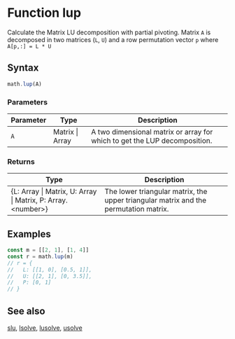 <!-- Note: This file is automatically generated from source code comments. Changes made in this file will be overridden. -->
# Function lup
Calculate the Matrix LU decomposition with partial pivoting. Matrix `A` is decomposed in two matrices (`L`, `U`) and a
row permutation vector `p` where `A[p,:] = L * U`
## Syntax
```js
math.lup(A)
```
### Parameters
Parameter | Type | Description
--------- | ---- | -----------
`A` | Matrix &#124; Array | A two dimensional matrix or array for which to get the LUP decomposition.
### Returns
Type | Description
---- | -----------
{L: Array &#124; Matrix, U: Array &#124; Matrix, P: Array.&lt;number&gt;} | The lower triangular matrix, the upper triangular matrix and the permutation matrix.
## Examples
```js
const m = [[2, 1], [1, 4]]
const r = math.lup(m)
// r = {
//   L: [[1, 0], [0.5, 1]],
//   U: [[2, 1], [0, 3.5]],
//   P: [0, 1]
// }
```
## See also
[slu](slu.md),
[lsolve](lsolve.md),
[lusolve](lusolve.md),
[usolve](usolve.md)

